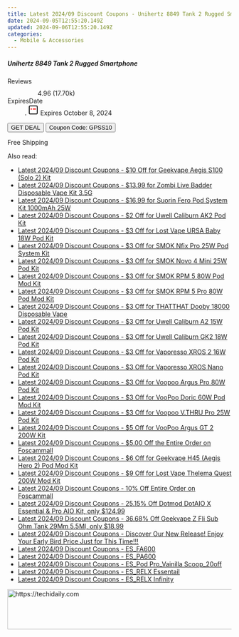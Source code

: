 ```yaml
---
title: Latest 2024/09 Discount Coupons - Unihertz 8849 Tank 2 Rugged Smartphone
date: 2024-09-05T12:55:20.149Z
updated: 2024-09-06T12:55:20.149Z
categories:
  - Mobile & Accessories
---
```



<div class="max-w-4xl mx-auto grid grid-cols-1 lg:max-w-5xl lg:gap-x-20 lg:grid-cols-2">
  <div class="relative p-3 col-start-1 row-start-1 flex flex-col-reverse rounded-lg bg-gradient-to-t from-black/75 via-black/0 sm:bg-none sm:row-start-2 sm:p-0 lg:row-start-1">
    <h5 class="mt-1 text-lg font-semibold text-white sm:text-slate-900 md:text-2xl dark:sm:text-white">Unihertz 8849 Tank 2 Rugged Smartphone</h5>
  </div>
  
  <div class="col-start-1 col-end-3 row-start-1 grid gap-4 sm:mb-6 sm:grid-cols-4 lg:col-start-2 lg:row-span-6 lg:row-end-6 lg:mb-0 lg:gap-6">
    
  </div>
  <dl class="row-start-2 mt-4 flex items-center text-xs font-medium sm:row-start-3 sm:mt-1 md:mt-2.5 lg:row-start-2">
    <dt class="sr-only">Reviews</dt>
    <dd class="flex items-center text-indigo-600 dark:text-indigo-400">
      <svg width="24" height="24" fill="none" aria-hidden="true" class="mr-1 stroke-current dark:stroke-indigo-500">
        <path d="m12 5 2 5h5l-4 4 2.103 5L12 16l-5.103 3L9 14l-4-4h5l2-5Z" stroke-width="2" stroke-linecap="round" stroke-linejoin="round" />
      </svg>
      <span>4.96 <span class="font-normal text-slate-400">(17.70k)</span></span>
    </dd>
    <dt class="sr-only">ExpiresDate</dt>
    <dd class="flex items-center">
      <svg width="2" height="2" aria-hidden="true" fill="currentColor" class="mx-3 text-slate-300">
        <circle cx="1" cy="1" r="1" />
      </svg>
      <svg width="24" height="24" viewBox="0 0 24 24" fill="none" stroke="currentColor" stroke-width="2">
        <rect x="3" y="3" width="18" height="18" rx="2" fill="#fff" />
        <path d="M6 10L18 10" stroke="red" stroke-width="2" fill="none" />
        <path d="M10 6L10 18" stroke="#fff" stroke-width="2" fill="none" />
      </svg>
      Expires October 8, 2024    </dd>
  </dl>
  <div class="col-start-1 row-start-3 mt-4 self-center sm:col-start-2 sm:row-span-2 sm:row-start-2 sm:mt-0 lg:col-start-1 lg:row-start-3 lg:row-end-4 lg:mt-6">
    <button type="button" onClick="javascript:window.open(decodeURIComponent('https%3A%2F%2Fwww.shareasale.com%2Fu.cfm%3Fd%3D1118699%26m%3D97331%26u%3D4338022'), '_blank');void(0);" class="rounded-lg bg-red-600 px-3 py-2 text-sm font-medium leading-6 text-white">GET DEAL</button>
    <button type="button" onClick="javascript:window.open(decodeURIComponent('https%3A%2F%2Fwww.shareasale.com%2Fu.cfm%3Fd%3D1118699%26m%3D97331%26u%3D4338022'), '_blank');void(0);" class="border-dashed border-2 border-indigo-600 bg-green-100 text-sm leading-6 font-medium py-2 px-3 rounded-lg">Coupon Code: GPSS10</button>
  </div>
  <p class="col-start-1 mt-4 text-sm leading-6 sm:col-span-2 lg:col-span-1 lg:row-start-4 lg:mt-6 dark:text-slate-400">
    Free Shipping 
  </p>
</div>
<span class="atpl-alsoreadstyle">Also read:</span>
<div><ul>
<li><a href="https://coupons.techidaily.com/coupon-1107748-share-59344-sale/"><u>Latest 2024/09 Discount Coupons - $10 Off for Geekvape Aegis S100 (Solo 2) Kit</u></a></li>
<li><a href="https://coupons.techidaily.com/coupon-1107473-share-90958-sale/"><u>Latest 2024/09 Discount Coupons - $13.99 for Zombi Live Badder Disposable Vape Kit 3.5G</u></a></li>
<li><a href="https://coupons.techidaily.com/coupon-1107472-share-90958-sale/"><u>Latest 2024/09 Discount Coupons - $16.99 for Suorin Fero Pod System Kit 1000mAh 25W</u></a></li>
<li><a href="https://coupons.techidaily.com/coupon-1107746-share-59344-sale/"><u>Latest 2024/09 Discount Coupons - $2 Off for Uwell Caliburn AK2 Pod Kit</u></a></li>
<li><a href="https://coupons.techidaily.com/coupon-1107698-share-59344-sale/"><u>Latest 2024/09 Discount Coupons - $3 Off for Lost Vape URSA Baby 18W Pod Kit</u></a></li>
<li><a href="https://coupons.techidaily.com/coupon-1107705-share-59344-sale/"><u>Latest 2024/09 Discount Coupons - $3 Off for SMOK Nfix Pro 25W Pod System Kit</u></a></li>
<li><a href="https://coupons.techidaily.com/coupon-1107728-share-59344-sale/"><u>Latest 2024/09 Discount Coupons - $3 Off for SMOK Novo 4 Mini 25W Pod Kit</u></a></li>
<li><a href="https://coupons.techidaily.com/coupon-1107702-share-59344-sale/"><u>Latest 2024/09 Discount Coupons - $3 Off for SMOK RPM 5 80W Pod Mod Kit</u></a></li>
<li><a href="https://coupons.techidaily.com/coupon-1107700-share-59344-sale/"><u>Latest 2024/09 Discount Coupons - $3 Off for SMOK RPM 5 Pro 80W Pod Mod Kit</u></a></li>
<li><a href="https://coupons.techidaily.com/coupon-1107679-share-59344-sale/"><u>Latest 2024/09 Discount Coupons - $3 Off for THATTHAT Dooby 18000 Disposable Vape</u></a></li>
<li><a href="https://coupons.techidaily.com/coupon-1107750-share-59344-sale/"><u>Latest 2024/09 Discount Coupons - $3 Off for Uwell Caliburn A2 15W Pod Kit</u></a></li>
<li><a href="https://coupons.techidaily.com/coupon-1107699-share-59344-sale/"><u>Latest 2024/09 Discount Coupons - $3 Off for Uwell Caliburn GK2 18W Pod Kit</u></a></li>
<li><a href="https://coupons.techidaily.com/coupon-1107707-share-59344-sale/"><u>Latest 2024/09 Discount Coupons - $3 Off for Vaporesso XROS 2 16W Pod Kit</u></a></li>
<li><a href="https://coupons.techidaily.com/coupon-1107740-share-59344-sale/"><u>Latest 2024/09 Discount Coupons - $3 Off for Vaporesso XROS Nano Pod Kit</u></a></li>
<li><a href="https://coupons.techidaily.com/coupon-1107749-share-59344-sale/"><u>Latest 2024/09 Discount Coupons - $3 Off for Voopoo Argus Pro 80W Pod Kit</u></a></li>
<li><a href="https://coupons.techidaily.com/coupon-1107747-share-59344-sale/"><u>Latest 2024/09 Discount Coupons - $3 Off for VooPoo Doric 60W Pod Mod Kit</u></a></li>
<li><a href="https://coupons.techidaily.com/coupon-1108184-share-59344-sale/"><u>Latest 2024/09 Discount Coupons - $3 Off for Voopoo V.THRU Pro 25W Pod Kit</u></a></li>
<li><a href="https://coupons.techidaily.com/coupon-1107704-share-59344-sale/"><u>Latest 2024/09 Discount Coupons - $5 Off for VooPoo Argus GT 2 200W Kit</u></a></li>
<li><a href="https://coupons.techidaily.com/coupon-1107643-share-64118-sale/"><u>Latest 2024/09 Discount Coupons - $5.00 Off the Entire Order on Foscammall</u></a></li>
<li><a href="https://coupons.techidaily.com/coupon-1107745-share-59344-sale/"><u>Latest 2024/09 Discount Coupons - $6 Off for Geekvape H45 (Aegis Hero 2) Pod Mod Kit</u></a></li>
<li><a href="https://coupons.techidaily.com/coupon-1107751-share-59344-sale/"><u>Latest 2024/09 Discount Coupons - $9 Off for Lost Vape Thelema Quest 200W Mod Kit</u></a></li>
<li><a href="https://coupons.techidaily.com/coupon-1107642-share-64118-sale/"><u>Latest 2024/09 Discount Coupons - 10% Off Entire Order on Foscammall</u></a></li>
<li><a href="https://coupons.techidaily.com/coupon-1107672-share-90958-sale/"><u>Latest 2024/09 Discount Coupons - 25.15% Off Dotmod DotAIO X Essential & Pro AIO Kit, only $124.99</u></a></li>
<li><a href="https://coupons.techidaily.com/coupon-1058446-share-90958-sale/"><u>Latest 2024/09 Discount Coupons - 36.68% Off Geekvape Z Fli Sub Ohm Tank 29Mm 5.5Ml, only $18.99</u></a></li>
<li><a href="https://coupons.techidaily.com/coupon-1107744-share-127380-sale/"><u>Latest 2024/09 Discount Coupons - Discover Our New Release! Enjoy Your Early Bird Price Just for This Time!!!</u></a></li>
<li><a href="https://coupons.techidaily.com/coupon-1107209-share-92020-sale/"><u>Latest 2024/09 Discount Coupons - ES_FA600</u></a></li>
<li><a href="https://coupons.techidaily.com/coupon-1107208-share-92020-sale/"><u>Latest 2024/09 Discount Coupons - ES_PA600</u></a></li>
<li><a href="https://coupons.techidaily.com/coupon-1107207-share-92020-sale/"><u>Latest 2024/09 Discount Coupons - ES_Pod Pro_Vainilla Scoop_20off</u></a></li>
<li><a href="https://coupons.techidaily.com/coupon-1107210-share-92020-sale/"><u>Latest 2024/09 Discount Coupons - ES_RELX Essentail</u></a></li>
<li><a href="https://coupons.techidaily.com/coupon-1107211-share-92020-sale/"><u>Latest 2024/09 Discount Coupons - ES_RELX Infinity</u></a></li>
</ul></div>

<ins class="adsbygoogle"
      style="display:block"
      data-ad-client="ca-pub-7571918770474297"
      data-ad-slot="8358498916"
      data-ad-format="auto"
      data-full-width-responsive="true"></ins>
<!-- affiliate ads begin -->
<a href="https://appsumo.8odi.net/c/5597632/2123726/7443" target="_top" id="2123726">
  <img src="//a.impactradius-go.com/display-ad/7443-2123726" border="0" alt="https://techidaily.com" width="600" height="90"/>
</a>
<img height="0" width="0" src="https://appsumo.8odi.net/i/5597632/2123726/7443" style="position:absolute;visibility:hidden;" border="0" />
<!-- affiliate ads end -->